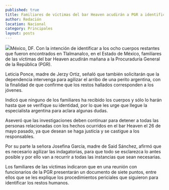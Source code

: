 ```yaml
---
published: true
title: Familiares de víctimas del bar Heaven acudirán a PGR a identificar cuerpos
author: Redación
location: Nacional
category: Principales
layout: posts
---
```


![](http://i.imgur.com/XaErfUUm.jpg)México, DF. Con la intención de identificar a los ocho cuerpos restantes que fueron encontrados en Tlalmanalco, en el Estado de México, familiares de las víctimas del bar Heaven acudirán mañana a la Procuraduría General de la República (PGR).

Leticia Ponce, madre de Jerzy Ortiz, señaló que también solicitarán que la dependencia intervenga para agilizar el arribo de una perito argentina, con la finalidad de que confirme que los restos hallados corresponden a los jóvenes.

Indicó que ninguno de los familiares ha recibido los cuerpos y sólo lo harán hasta que se verifique su identidad, por lo que les urge que llegue la especialista argentina para aclara algunas dudas.

Aseveró que las investigaciones deben continuar para detener a todas las personas relacionadas con los hechos ocurridos en el bar Heaven el 26 de mayo pasado, ya que desean se haga justicia y se castigue a los responsables.

Por su parte la señora Josefina García, madre de Said Sánchez, afirmó que es necesario agilizar las indagatorias, para que todo se esclarezca lo antes posible y por ello van a recurrir a todas las instancias que sean necesarias.

Los familiares de las víctimas indicaron que en una reunión con funcionarios de la PGR presentarán un documento de siete puntos, entre ellos que se les explique los procedimientos periciales que siguieron para identificar los restos humanos.
